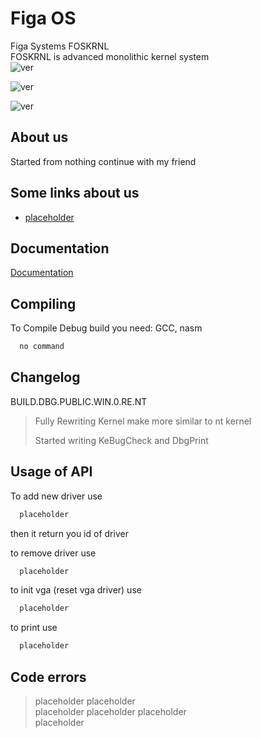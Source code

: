
# Figa OS

Figa Systems FOSKRNL                                
FOSKRNL is advanced monolithic kernel system                           
 ![ver](https://img.shields.io/badge/version-debug-debug?style=flat-square&logo=whitesource
)

![ver](https://img.shields.io/badge/Intel-Support-Support?style=flat-square&logo=intel&logoColor=black&labelColor=blue
)

![ver](https://img.shields.io/badge/Compile-unsuccessful-unsuccessful?style=flat-square&logoColor=white&labelColor=yellow&color=red
)


## About us

Started from nothing continue with my friend




## Some links about us

 - [placeholder](placeholder)

## Documentation

[Documentation](https://linktodocumentation)


## Compiling

To Compile Debug build you need: GCC, nasm

```bash
  no command
```


## Changelog
BUILD.DBG.PUBLIC.WIN.0.RE.NT
>Fully Rewriting Kernel make more similar to nt kernel
>
>Started writing KeBugCheck and DbgPrint
## Usage of API
To add new driver use 
```bash
  placeholder
```
then it return you id of driver


to remove driver use 
```bash
  placeholder
```
to init vga (reset vga driver) use
```bash
  placeholder
```

to print use 
```bash
  placeholder
```

## Code errors
>placeholder
>placeholder  
>placeholder
>placeholder 
>placeholder  
>placeholder  
         
